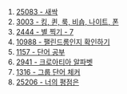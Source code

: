 1. <a href="https://www.acmicpc.net/problem/25083" target="_blank">25083 - 새싹</a>
2. <a href="https://www.acmicpc.net/problem/3003" target="_blank">3003 - 킹, 퀸, 룩, 비숍, 나이트, 폰</a>
3. <a href="" target="_blank">2444 - 별 찍기 - 7</a>
4. <a href="" target="_blank">10988 - 팰린드롬인지 확인하기</a>
5. <a href="" target="_blank">1157 - 단어 공부</a>
6. <a href="" target="_blank">2941 - 크로아티아 알파벳</a>
7. <a href="" target="_blank">1316 - 그룹 단어 체커</a>
8. <a href="" target="_blank">25206 - 너의 평점은</a>
